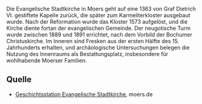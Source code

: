 Die Evangelische Stadtkirche in Moers geht auf eine 1363 von Graf Dietrich VI. gestiftete Kapelle zurück, die später zum Karmeliterkloster ausgebaut wurde. Nach der Reformation wurde das Kloster 1573 aufgelöst, und die Kirche diente fortan der evangelischen Gemeinde. Der neugotische Turm wurde zwischen 1889 und 1891 errichtet, nach dem Vorbild der Bochumer Christuskirche. Im Inneren sind Fresken aus der ersten Hälfte des 15. Jahrhunderts erhalten, und archäologische Untersuchungen belegen die Nutzung des Innenraums als Bestattungsplatz, insbesondere für wohlhabende Moerser Familien.

Quelle
------

* [Geschichtsstation Evangelische Stadtkirche], moers.de

[Geschichtsstation Evangelische Stadtkirche]: https://www.moers.de/leben-moers/geschichtsstation/geschichtsstation-03-evangelische-stadtkirche
